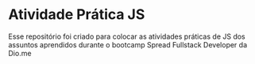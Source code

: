 # Atividade Prática JS
Esse repositório foi criado para colocar as atividades práticas de JS dos assuntos aprendidos durante o bootcamp Spread Fullstack Developer da Dio.me
